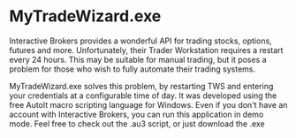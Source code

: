 # MyTradeWizard.exe

Interactive Brokers provides a wonderful API for trading stocks, options, futures and more.  Unfortunately, their Trader Workstation requires a restart every 24 hours.  This may be suitable for manual trading, but it poses a problem for those who wish to fully automate their trading systems.

MyTradeWizard.exe solves this problem, by restarting TWS and entering your credentials at a configurable time of day.  It was developed using the free AutoIt macro scripting language for Windows.  Even if you don't have an account with Interactive Brokers, you can run this application in demo mode.  Feel free to check out the .au3 script, or just download the .exe